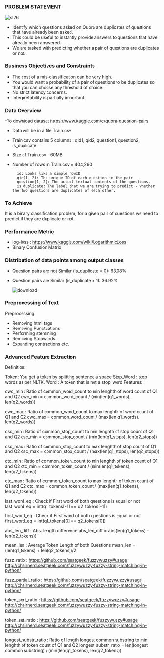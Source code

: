 ### PROBLEM STATEMENT

![sl26](https://user-images.githubusercontent.com/39160589/60081650-35f9f280-9758-11e9-97a4-91af2c054fd7.jpg)

- Identify which questions asked on Quora are duplicates of questions that have already been asked.
- This could be useful to instantly provide answers to questions that have already been answered.
- We are tasked with predicting whether a pair of questions are duplicates or not.

### Business Objectives and Constraints

- The cost of a mis-classification can be very high.
- You would want a probability of a pair of questions to be duplicates so that you can choose any threshold of choice.
- No strict latency concerns.
- Interpretability is partially important.

### Data Overview
-To download dataset https://www.kaggle.com/c/quora-question-pairs 
- Data will be in a file Train.csv 
- Train.csv contains 5 columns : qid1, qid2, question1, question2, is_duplicate 
- Size of Train.csv - 60MB 
- Number of rows in Train.csv = 404,290

        id: Looks like a simple rowID
        qid{1, 2}: The unique ID of each question in the pair
        question{1, 2}: The actual textual contents of the questions.
        is_duplicate: The label that we are trying to predict - whether the two questions are duplicates of each other.

### To Achieve
It is a binary classification problem, for a given pair of questions we need to predict if they are duplicate or not.

### Performance Metric

- log-loss : https://www.kaggle.com/wiki/LogarithmicLoss
- Binary Confusion Matrix

### Distribution of data points among output classes
- Question pairs are not Similar (is_duplicate = 0):
   63.08%

- Question pairs are Similar (is_duplicate = 1):
   36.92%
   
   ![download](https://user-images.githubusercontent.com/39160589/60083694-30061080-975c-11e9-8fb6-5b754cbced25.png)

### Preprocessing of Text
Preprocessing:
-  Removing html tags
-  Removing Punctuations
-  Performing stemming
-  Removing Stopwords
-  Expanding contractions etc.


### Advanced Feature Extraction 


Definition:

Token: You get a token by splitting sentence a space
Stop_Word : stop words as per NLTK.
Word : A token that is not a stop_word
Features:

cwc_min : Ratio of common_word_count to min lenghth of word count of Q1 and Q2 
cwc_min = common_word_count / (min(len(q1_words), len(q2_words)) 

cwc_max : Ratio of common_word_count to max lenghth of word count of Q1 and Q2 
cwc_max = common_word_count / (max(len(q1_words), len(q2_words)) 

csc_min : Ratio of common_stop_count to min lenghth of stop count of Q1 and Q2 
csc_min = common_stop_count / (min(len(q1_stops), len(q2_stops)) 

csc_max : Ratio of common_stop_count to max lenghth of stop count of Q1 and Q2
csc_max = common_stop_count / (max(len(q1_stops), len(q2_stops)) 

ctc_min : Ratio of common_token_count to min lenghth of token count of Q1 and Q2
ctc_min = common_token_count / (min(len(q1_tokens), len(q2_tokens)) 


ctc_max : Ratio of common_token_count to max lenghth of token count of Q1 and Q2
ctc_max = common_token_count / (max(len(q1_tokens), len(q2_tokens)) 


last_word_eq : Check if First word of both questions is equal or not
last_word_eq = int(q1_tokens[-1] == q2_tokens[-1]) 


first_word_eq : Check if First word of both questions is equal or not
first_word_eq = int(q1_tokens[0] == q2_tokens[0]) 


abs_len_diff : Abs. length difference
abs_len_diff = abs(len(q1_tokens) - len(q2_tokens)) 


mean_len : Average Token Length of both Questions
mean_len = (len(q1_tokens) + len(q2_tokens))/2 


fuzz_ratio : https://github.com/seatgeek/fuzzywuzzy#usage http://chairnerd.seatgeek.com/fuzzywuzzy-fuzzy-string-matching-in-python/ 


fuzz_partial_ratio : https://github.com/seatgeek/fuzzywuzzy#usage http://chairnerd.seatgeek.com/fuzzywuzzy-fuzzy-string-matching-in-python/ 


token_sort_ratio : https://github.com/seatgeek/fuzzywuzzy#usage http://chairnerd.seatgeek.com/fuzzywuzzy-fuzzy-string-matching-in-python/ 

token_set_ratio : https://github.com/seatgeek/fuzzywuzzy#usage http://chairnerd.seatgeek.com/fuzzywuzzy-fuzzy-string-matching-in-python/ 

longest_substr_ratio : Ratio of length longest common substring to min lenghth of token count of Q1 and Q2
longest_substr_ratio = len(longest common substring) / (min(len(q1_tokens), len(q2_tokens))
